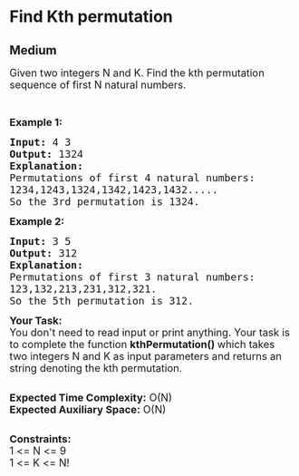 # Find Kth permutation
## Medium
<div class="problems_problem_content__Xm_eO"><p><span style="font-size:18px">Given two integers N and K. Find the kth permutation sequence of first N natural numbers.</span></p>

<p>&nbsp;</p>

<p><span style="font-size:18px"><strong>Example 1:</strong></span></p>

<pre><span style="font-size:18px"><strong>Input: </strong>4 3</span>
<span style="font-size:18px"><strong>Output: </strong>1324</span>
<span style="font-size:18px"><strong>Explanation: </strong></span>
<span style="font-size:18px">Permutations of first 4 natural numbers:
1234,1243,1324,1342,1423,1432.....
So the 3rd permutation is 1324. </span>
</pre>

<p><span style="font-size:18px"><strong>Example 2:</strong></span></p>

<pre><span style="font-size:18px"><strong>Input: </strong>3 5</span>
<span style="font-size:18px"><strong>Output: </strong>312</span>
<span style="font-size:18px"><strong>Explanation: 
</strong>Permutations of first 3 natural numbers:
123,132,213,231,312,321.
So the 5th permutation is 312. </span></pre>

<p><span style="font-size:18px"><strong>Your Task:</strong><br>
You don't need to read input or print anything. Your task is to complete the function&nbsp;<strong>kthPermutation()&nbsp;</strong>which takes two integers N and K&nbsp;as input parameters and returns an string denoting the kth permutation. </span></p>

<p><br>
<span style="font-size:18px"><strong>Expected Time Complexity:</strong>&nbsp;O(N)<br>
<strong>Expected Auxiliary Space:</strong>&nbsp;O(N)</span></p>

<p><br>
<span style="font-size:18px"><strong>Constraints:</strong><br>
1 &lt;= N &lt;= 9<br>
1 &lt;= K&nbsp;&lt;= N!</span></p>
</div>